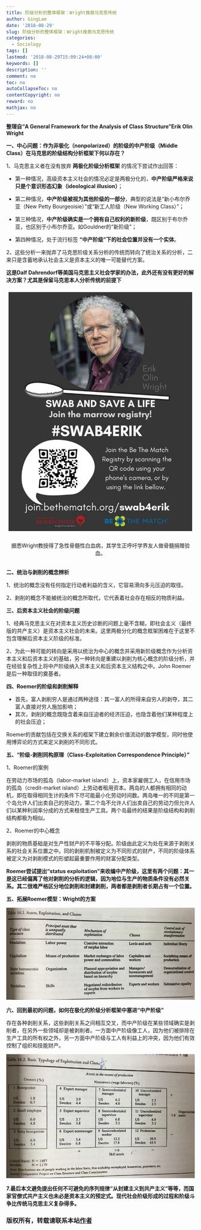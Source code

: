 ```yaml
---
title: 阶级分析的整体框架：Wright挽救马克思传统
author: GingLam
date: '2018-08-29'
slug: 阶级分析的整体框架：Wright挽救马克思传统
categories:
  - Sociology
tags: []
lastmod: '2018-08-29T15:09:24+08:00'
keywords: []
description: ''
comment: no
toc: no
autoCollapseToc: no
contentCopyright: no
reward: no
mathjax: no
---
```


**整理自“A General Framework for the Analysis of Class Structure”Erik Olin Wright**

**一、中心问题：作为非极化（nonpolarized）的阶级的中产阶级（Middle Class）在马克思的阶级结构分析框架下何以存在？**

1、马克思主义者在没有放弃 **两极化阶级分析框架** 的情况下尝试作出回答：

- 第一种情况，高级资本主义社会的情况必定是两极分化的，**中产阶级严格来说只是个意识形态幻象（ideological illusion）**；

- 第二种情况，**中产阶级被视为其他阶级的一部分**，典型的说法是“新小布尔乔亚（New Petty Bourgeoisie）”或“新工人阶级（New Working Class）”；

- 第三种情况，**中产阶级确实是一个拥有自己权利的新阶级**，既区别于布尔乔亚，也区别于小布尔乔亚。如Gouldner的“新阶级”；

- 第四种情况，处于流行标签 **“中产阶级”下的社会位置并没有一个实体**。

2、这些分析一来抛弃了马克思阶级关系分析的传统而转向了统治关系的分析，二来只是含蓄地承认社会主义是资本主义的唯一可能替代方案。

**这是Dalf Dahrendorf等美国马克思主义社会学家的办法，此外还有没有更好的解决方案？尤其是保留马克思本人分析传统的前提下**

<div align=center><img src="https://raw.githubusercontent.com/GingLam/Storage/master/Wright.png"></div></br>

<div align=center>据悉Wright教授得了急性骨髓性白血病，其学生正呼吁学界友人做骨髓捐赠验血。</div></br>


<!--more-->

**二、统治与剥削的概念辨析**

1、统治的概念没有任何指定行动者利益的含义，它容易滑向多元压迫的取径。

2、剥削的概念不能被统治的概念所取代，它代表着社会存在相反的物质利益。

**三、后资本主义社会的阶级问题**

1、经典马克思主义在对资本主义历史诊断的问题上毫不含糊，即社会主义（最终版的共产主义）是资本主义社会的未来。这里两极分化的概念框架困难在于这里不包含理解后资本主义阶级的标准。

2、为此一种可能的转向是采用以统治为中心的概念并采用新阶级概念作为分析资本主义和后资本主义的基础，另一种转向是重建以剥削为核心概念的阶级分析，并在经验复杂性上将中产阶级纳入资本主义和后资本主义结构之中。John Roemer是后一种取径的奠基者。

**四、Roemer的阶级和剥削解释**

- 首先，富人剥削穷人是通过两种途径：其一富人的所得来自穷人的剥夺，其二富人直接对穷人施加影响；
- 其次，剥削的概念既隐含着来自压迫者的经济压迫，也隐含着他们某种程度上的社会压迫；

Roemer的贡献包括在交换关系的框架下建立剩余价值流动的数学模型，同时他使用博弈论的方式来定义剥削的不同形式。

**五、“阶级-剥削同构原理（Class-Exploitation Correspondence Principle）”**

1、Roemer的案例

在劳动力市场的孤岛（labor-market island）上，资本家雇佣工人，在信用市场的孤岛（credit-market island）上劳动者租用资本。两岛的人都拥有相同的动机，即在取得相同生计的条件下尽可能最小化劳动时间数。两岛唯一的不同是第一个岛允许人们出卖自己的劳动力，第二个岛不允许人们出卖自己的劳动力但允许人们以某种利润率分成的方式来租借生产工具。两个岛最终的结果是阶级结构和剥削结构都极为相似。

2、Roemer的中心概念

剥削的物质基础是对生产性财产的不平等分配。阶级由此定义为处在来源于剥削关系的社会关系位置之中。同的剥削机制被定义为不同形式的财产，不同的阶级体系被定义为对剥削模式的形塑起最重要作用的财富分配类型。

**Roemer尝试提出“status exploitation”来收编中产阶级，这里有两个问题：其一是这已经偏离了他对剥削的分析的逻辑，因为地位与生产的物质条件没有必然关系。其二很难严格区分地位剥削和封建剥削，两者都是剥削者长期占有一个位置。**

**五、拓展Roemer模型：Wright的方案**

<div align=center><img src="https://raw.githubusercontent.com/GingLam/Storage/master/Wright2.png"></div>


**六、回到最初的问题，如何在极化的阶级分析框架中塞进“中产阶级”**

存在各种剥削关系，这些剥削关系之间相互交叉，而中产阶级在某些领域确实是剥削者，在另外一些领域却是被剥削者。一方面中产阶级像工人，因为他们被排除在生产工具的所有权之外，另一方面中产阶级与工人有利益上的冲突，因为他们有效控制了组织和技能财产。

<div align=center><img src="https://raw.githubusercontent.com/GingLam/Storage/master/Wright3.png"></div>

**7.最后本文避免提出任何不可避免的序列规律“从封建主义到共产主义”等等，而国家官僚式共产主义也未必是资本主义的预定式。现代社会阶级形成的过程和阶级斗争比传统马克思主义复杂得多。**



### 版权所有，转载请联系本站[作者](mailto:linj83@mail2.sysu.edu.cn)
